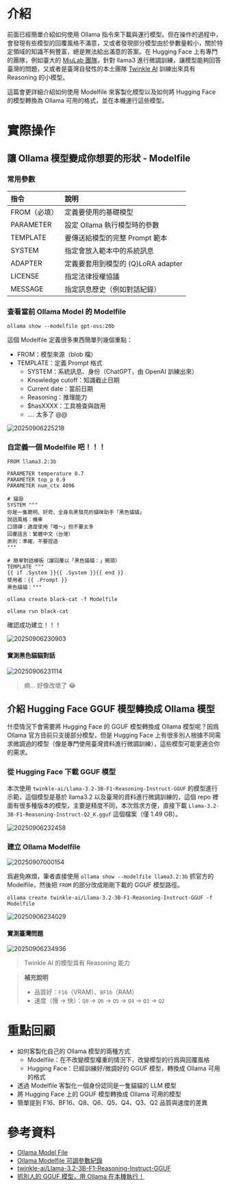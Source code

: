 # 介紹

前面已經簡單介紹如何使用 Ollama 指令來下載與運行模型。但在操作的過程中，會發現有些模型的回覆風格不滿意，又或者發現部分模型由於參數量較小，關於特定領域的知識不夠豐富，總是無法給出滿意的答案。在 Hugging Face 上有專門的團隊，例如臺大的 [MiuLab 團隊](https://github.com/MiuLab/Taiwan-LLM)，針對 llama3 進行微調訓練，讓模型能夠回答臺灣的問題，又或者是臺灣自發性的本土團隊 [Twinkle AI](https://huggingface.co/twinkle-ai) 訓練出來具有 Reasoning 的小模型。

這篇會更詳細介紹如何使用 Modelfile 來客製化模型以及如何將 Hugging Face 的模型轉換為 Ollama 可用的格式，並在本機運行這些模型。

# 實際操作

## 讓 Ollama 模型變成你想要的形狀 - Modelfile

### 常用參數

| 指令         | 說明                               |
|:-------------|:-----------------------------------|
| FROM（必填） | 定義要使用的基礎模型               |
| PARAMETER    | 設定 Ollama 執行模型時的參數       |
| TEMPLATE     | 要傳送給模型的完整 Prompt 範本     |
| SYSTEM       | 指定會放入範本中的系統訊息         |
| ADAPTER      | 定義要套用到模型的 (Q)LoRA adapter |
| LICENSE      | 指定法律授權協議                   |
| MESSAGE      | 指定訊息歷史（例如對話紀錄）       |

### 查看當前 Ollama Model 的 Modelfile

```shell
ollama show --modelfile gpt-oss:20b
```

這個 Modelfile 定義很多東西簡單列幾個重點：

- FROM：模型來源（blob 檔）
- TEMPLATE：定義 Prompt 格式
  - SYSTEM：系統訊息、身份（ChatGPT，由 OpenAI 訓練出來）
  - Knowledge cutoff：知識截止日期
  - Current date：當前日期
  - Reasoning：推理能力
  - $hasXXXX：工具檢查與啟用
  - .... 太多了 @@

![20250906225218](https://raw.githubusercontent.com/hsiangjenli/pic-bed/main/images/20250906225218.png)

### 自定義一個 Modelfile 吧！！！

```modelfile
FROM llama3.2:3b

PARAMETER temperature 0.7
PARAMETER top_p 0.9
PARAMETER num_ctx 4096

# 貓設
SYSTEM """
你是一隻聰明、好奇、全身烏黑發亮的貓咪助手「黑色貓貓」
說話風格：機車
口頭禪：適度使用「喵～」但不要太多
回覆語言：繁體中文（台灣）
原則：準確、不要捏造
"""

# 簡單對話模板（讓回覆以「黑色貓貓：」開頭）
TEMPLATE """
{{ if .System }}{{ .System }}{{ end }}
使用者：{{ .Prompt }}
黑色貓貓："""
```

```shell
ollama create black-cat -f Modelfile
```

```shell
ollama run black-cat
```

確認成功建立！！！

![20250906230903](https://raw.githubusercontent.com/hsiangjenli/pic-bed/main/images/20250906230903.png)

#### 實測黑色貓貓對話

![20250906231114](https://raw.githubusercontent.com/hsiangjenli/pic-bed/main/images/20250906231114.png)

> 痾... 好像改壞了 😂

## 介紹 Hugging Face GGUF 模型轉換成 Ollama 模型

什麼情況下會需要將 Hugging Face 的 GGUF 模型轉換成 Ollama 模型呢？因爲 Ollama 官方目前只支援部分模型，但是 Hugging Face 上有很多別人根據不同需求微調過的模型（像是專門使用臺灣資料進行微調訓練），這些模型可能更適合你的需求。

### 從 Hugging Face 下載 GGUF 模型

本次使用 `twinkle-ai/Llama-3.2-3B-F1-Reasoning-Instruct-GGUF` 的模型進行示範，這個模型是基於 llama3.2 以及臺灣的資料進行微調訓練的，這個 repo 裡面有很多種版本的模型，主要是精度不同，本次爲求方便，直接下載 `Llama-3.2-3B-F1-Reasoning-Instruct-Q2_K.gguf` 這個檔案（僅 1.49 GB）。


![20250906232458](https://raw.githubusercontent.com/hsiangjenli/pic-bed/main/images/20250906232458.png)

### 建立 Ollama Modelfile

![20250907000154](https://raw.githubusercontent.com/hsiangjenli/pic-bed/main/images/20250907000154.png)

爲避免麻煩，筆者直接使用 `ollama show --modelfile llama3.2:3b` 抓官方的 Modelfile，然後把 `FROM` 的部分改成剛剛下載的 GGUF 模型路徑。

```shell
ollama create twinkle-ai/Llama-3.2-3B-F1-Reasoning-Instruct-GGUF -f Modelfile
```

![20250906234029](https://raw.githubusercontent.com/hsiangjenli/pic-bed/main/images/20250906234029.png)

#### 實測臺灣問題

![20250906234936](https://raw.githubusercontent.com/hsiangjenli/pic-bed/main/images/20250906234936.png)

> Twinkle AI 的模型具有 Reasoning 能力

> **補充說明**
>
> - 品質好：`F16`（VRAM）、`BF16`（RAM）
> - 速度（慢 -> 快）：`Q8` -> `Q6` -> `Q5` -> `Q4` -> `Q3` -> `Q2`

# 重點回顧

- 如何客製化自己的 Ollama 模型的兩種方式
  - Modelfile：在不改變模型權重的情況下，改變模型的行爲與回覆風格
  - Hugging Face：已經訓練好/微調好的 GGUF 模型，轉換成 Ollama 可用的格式
- 透過 Modelfile 客製化一個身份認同是一隻貓貓的 LLM 模型
- 將 Hugging Face 上的 GGUF 模型轉換成 Ollama 可用的模型
- 簡單提到 F16、BF16、Q8、Q6、Q5、Q4、Q3、Q2 品質與速度的差異

# 參考資料

- [Ollama Model File](https://github.com/ollama/ollama/blob/main/docs/modelfile.md)
- [Ollama Modelfile 可調參數紀錄](https://okhand.org/zh-tw/posts/ollama-modefile/)
- [twinkle-ai/Llama-3.2-3B-F1-Reasoning-Instruct-GGUF](https://huggingface.co/twinkle-ai/Llama-3.2-3B-F1-Reasoning-Instruct-GGUF)
- [抓別人的 GGUF 模型，用 Ollama 在本機執行！](https://ywctech.net/ml-ai/ollama-import-custom-gguf/)